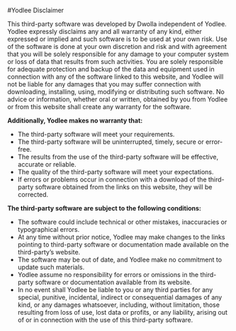 #Yodlee Disclaimer

This third-party software was developed by Dwolla independent of Yodlee. Yodlee expressly disclaims any and all warranty of any kind, either expressed or implied and such software is to be used at your own risk. Use of the software is done at your own discretion and risk and with agreement that you will be solely responsible for any damage to your computer system or loss of data that results from such activities. You are solely responsible for adequate protection and backup of the data and equipment used in connection with any of the software linked to this website, and Yodlee will not be liable for any damages that you may suffer connection with downloading, installing, using, modifying or distributing such software. No advice or information, whether oral or written, obtained by you from Yodlee or from this website shall create any warranty for the software.

**Additionally, Yodlee makes no warranty that:**
* The third-party software will meet your requirements.
* The third-party software will be uninterrupted, timely, secure or error-free.
* The results from the use of the third-party software will be effective, accurate or reliable.
* The quality of the third-party software will meet your expectations.
* If errors or problems occur in connection with a download of the third-party software obtained from the links on this website, they will be corrected.

**The third-party software are subject to the following conditions:**
* The software could include technical or other mistakes, inaccuracies or typographical errors.
* At any time without prior notice, Yodlee may make changes to the links pointing to third-party software or documentation made available on the third-party’s website.
* The software may be out of date, and Yodlee make no commitment to update such materials.
* Yodlee assume no responsibility for errors or omissions in the third-party software or documentation available from its website.
* In no event shall Yodlee be liable to you or any third parties for any special, punitive, incidental, indirect or consequential damages of any kind, or any damages whatsoever, including, without limitation, those resulting from loss of use, lost data or profits, or any liability, arising out of or in connection with the use of this third-party software.